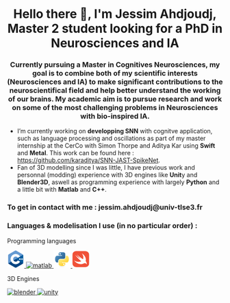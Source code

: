 <h1 align="center">Hello there 👋, I'm Jessim Ahdjoudj, Master 2 student looking for a PhD in Neurosciences and IA</h1>
<h3 align="center">Currently pursuing a Master in Cognitives Neurosciences, my goal is to combine both of my scientific interests (Neurosciences and IA) to make significant contributions to the neuroscientifical field and help better understand the working of our brains. My academic aim is to pursue research and work on some of the most challenging problems in Neurosciences with bio-inspired IA.</h3>

- I’m currently working on **developping SNN** with cognitve application, such as language processing and oscillations as part of my master internship at the CerCo with Simon Thorpe and Aditya Kar using **Swift** and **Metal**. This work can be found here : https://github.com/karaditya/SNN-JAST-SpikeNet.
- Fan of 3D modelling since I was little, I have previous work and personnal (modding) experience with 3D engines like **Unit**y and **Blender3D**, aswell as programming experience with largely **Python** and a little bit with **Matlab** and **C++**.

<h3 align="left">To get in contact with me : jessim.ahdjoudj@univ-tlse3.fr</h3>
<p align="left">
</p>

<h3 align="left">Languages & modelisation I use (in no particular order) :</h3>
Programming languages
<p align="left"> <a href="https://www.w3schools.com/cpp/" target="_blank" rel="noreferrer"> <img src="https://raw.githubusercontent.com/devicons/devicon/master/icons/cplusplus/cplusplus-original.svg" alt="cplusplus" width="40" height="40"/> </a> <a href="https://www.mathworks.com/" target="_blank" rel="noreferrer"> <img src="https://upload.wikimedia.org/wikipedia/commons/2/21/Matlab_Logo.png" alt="matlab" width="40" height="40"/> </a> <a href="https://www.python.org" target="_blank" rel="noreferrer"> <img src="https://raw.githubusercontent.com/devicons/devicon/master/icons/python/python-original.svg" alt="python" width="40" height="40"/> </a> <a href="https://developer.apple.com/swift/" target="_blank" rel="noreferrer"> <img src="https://raw.githubusercontent.com/devicons/devicon/master/icons/swift/swift-original.svg" alt="swift" width="40" height="40"/> </a> </p>

3D Engines
<p align="left"> <a href="https://www.blender.org/" target="_blank" rel="noreferrer"> <img src="https://download.blender.org/branding/community/blender_community_badge_white.svg" alt="blender" width="40" height="40"/> </a> <a href="https://unity.com/" target="_blank" rel="noreferrer"> <img src="https://www.vectorlogo.zone/logos/unity3d/unity3d-icon.svg" alt="unity" width="40" height="40"/> </a> </p>
